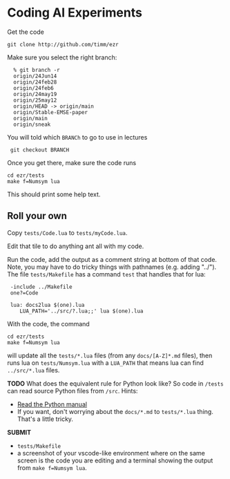 # Coding AI Experiments

Get the code

    git clone http://github.com/timm/ezr

Make sure you select the right branch:

      % git branch -r
      origin/24Jun14
      origin/24feb28
      origin/24feb6
      origin/24may19
      origin/25may12
      origin/HEAD -> origin/main
      origin/Stable-EMSE-paper
      origin/main
      origin/sneak

You will told which `BRANCh` to go to use in lectures

     git checkout BRANCH

Once you get there, make sure the code runs

    cd ezr/tests
    make f=Numsym lua

This should  print some help text.

## Roll your own

Copy `tests/Code.lua` to `tests/myCode.lua`.

Edit that tile to do anything ant all with my code.

Run the code, add the output as a comment string at bottom of that code.
Note, you may have to do tricky things with pathnames (e.g. adding "../"). The file `tests/Makefile` 
has a command `test` that handles that for lua:

     -include ../Makefile
     one?=Code
     
     lua: docs2lua $(one).lua
     	LUA_PATH='../src/?.lua;;' lua $(one).lua

With the code, the command

    cd ezr/tests
    make f=Numsym lua

will update all the `tests/*.lua` files (from any `docs/[A-Z]*.md` files), then
runs lua on `tests/Numsym.lua` with a `LUA_PATH` that means lua can find `../src/*.lua` files.

**TODO** What does the equivalent rule for Python look like? So code in `/tests` can read
source Python files from `/src`. Hints:

- [Read the  Python manual](https://www.geeksforgeeks.org/sys-path-in-python/#)
- If you want, don't worrying about the `docs/*.md` to `tests/*.lua` thing. That's a little tricky.

**SUBMIT** 
- `tests/Makefile`
- a screenshot of your vscode-like environment where on the same
  screen is the code you are editing and a terminal showing the  output
  from `make f=Numsym lua`.


